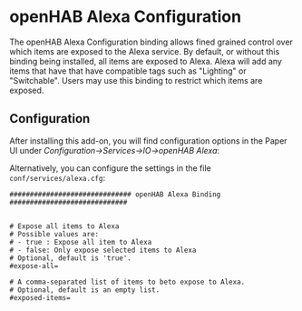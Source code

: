 # openHAB Alexa Configuration

The openHAB Alexa Configuration binding allows fined grained control over which items are exposed to the Alexa service.  By default, or without this binding being installed, all items are exposed to Alexa.  Alexa will add any items that have that have compatible tags such as "Lighting" or "Switchable".  Users may use this binding to restrict which items are exposed. 


## Configuration

After installing this add-on, you will find configuration options in the Paper UI under _Configuration->Services->IO->openHAB Alexa_:


Alternatively, you can configure the settings in the file `conf/services/alexa.cfg`:

```
############################## openHAB Alexa Binding #############################


# Expose all items to Alexa
# Possible values are:
# - true : Expose all item to Alexa
# - false: Only expose selected items to Alexa
# Optional, default is 'true'.
#expose-all=

# A comma-separated list of items to beto expose to Alexa.
# Optional, default is an empty list.
#exposed-items=
```

